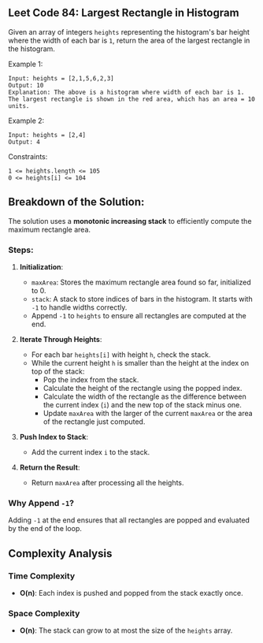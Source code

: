 ## Leet Code 84: Largest Rectangle in Histogram

Given an array of integers `heights` representing the histogram's bar height where the width of each bar is `1`, return the area of the largest rectangle in the histogram.


Example 1:

```plaintext
Input: heights = [2,1,5,6,2,3]
Output: 10
Explanation: The above is a histogram where width of each bar is 1.
The largest rectangle is shown in the red area, which has an area = 10 units.
```

Example 2:
```plaintext
Input: heights = [2,4]
Output: 4
```

Constraints:

```plaintext
1 <= heights.length <= 105
0 <= heights[i] <= 104
```

## Breakdown of the Solution:

The solution uses a **monotonic increasing stack** to efficiently compute the maximum rectangle area.

### Steps:
1. **Initialization**:
   - `maxArea`: Stores the maximum rectangle area found so far, initialized to 0.
   - `stack`: A stack to store indices of bars in the histogram. It starts with `-1` to handle widths correctly.
   - Append `-1` to `heights` to ensure all rectangles are computed at the end.

2. **Iterate Through Heights**:
   - For each bar `heights[i]` with height `h`, check the stack.
   - While the current height `h` is smaller than the height at the index on top of the stack:
     - Pop the index from the stack.
     - Calculate the height of the rectangle using the popped index.
     - Calculate the width of the rectangle as the difference between the current index (`i`) and the new top of the stack minus one.
     - Update `maxArea` with the larger of the current `maxArea` or the area of the rectangle just computed.

3. **Push Index to Stack**:
   - Add the current index `i` to the stack.

4. **Return the Result**:
   - Return `maxArea` after processing all the heights.

### Why Append `-1`?
Adding `-1` at the end ensures that all rectangles are popped and evaluated by the end of the loop.

## Complexity Analysis

### Time Complexity
- **O(n)**: Each index is pushed and popped from the stack exactly once.

### Space Complexity
- **O(n)**: The stack can grow to at most the size of the `heights` array.

